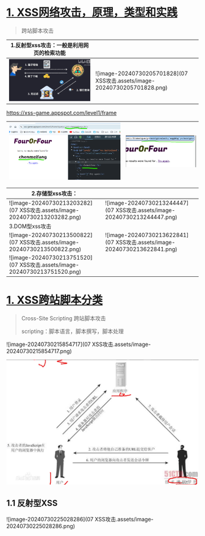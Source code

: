 # [1. XSS网络攻击，原理，类型和实践](https://www.bilibili.com/video/BV1rg411v7B8/?spm_id_from=333.337.search-card.all.click&vd_source=a7089a0e007e4167b4a61ef53acc6f7e)

> 跨站脚本攻击

| 1.反射型xss攻击：一般是利用网页的检索功能                    |                                                              |
| ------------------------------------------------------------ | ------------------------------------------------------------ |
| <img src="07 XSS攻击.assets/image-20240730203437689.png" alt="image-20240730203437689"  /> | ![image-20240730205701828](07 XSS攻击.assets/image-20240730205701828.png) |

https://xss-game.appspot.com/level1/frame

| <img src="07 XSS攻击.assets/image-20240730211134332.png" alt="image-20240730211134332"  /> | <img src="07 XSS攻击.assets/image-20240730213001959.png" alt="image-20240730213001959" style="zoom:50%;" /> |
| ------------------------------------------------------------ | ------------------------------------------------------------ |

| 2.存储型xss攻击：                                            |                                                              |
| ------------------------------------------------------------ | ------------------------------------------------------------ |
| ![image-20240730213203282](07 XSS攻击.assets/image-20240730213203282.png) | ![image-20240730213244447](07 XSS攻击.assets/image-20240730213244447.png) |
| 3.DOM型xss攻击                                               |                                                              |
| ![image-20240730213500822](07 XSS攻击.assets/image-20240730213500822.png) | ![image-20240730213622841](07 XSS攻击.assets/image-20240730213622841.png) |
| ![image-20240730213751520](07 XSS攻击.assets/image-20240730213751520.png) |                                                              |

# [1. XSS跨站脚本分类](https://www.bilibili.com/video/BV1ZR4y1V7GN/?spm_id_from=333.337.search-card.all.click&vd_source=a7089a0e007e4167b4a61ef53acc6f7e)

> Cross-Site Scripting 跨站脚本攻击
>
> scripting：脚本语言，脚本撰写，脚本处理

![image-20240730215854717](07 XSS攻击.assets/image-20240730215854717.png)

<img src="07 XSS攻击.assets/image-20240730220139675.png" alt="image-20240730220139675" style="zoom:67%;" />

## 1.1 反射型XSS

![image-20240730225028286](07 XSS攻击.assets/image-20240730225028286.png)









































